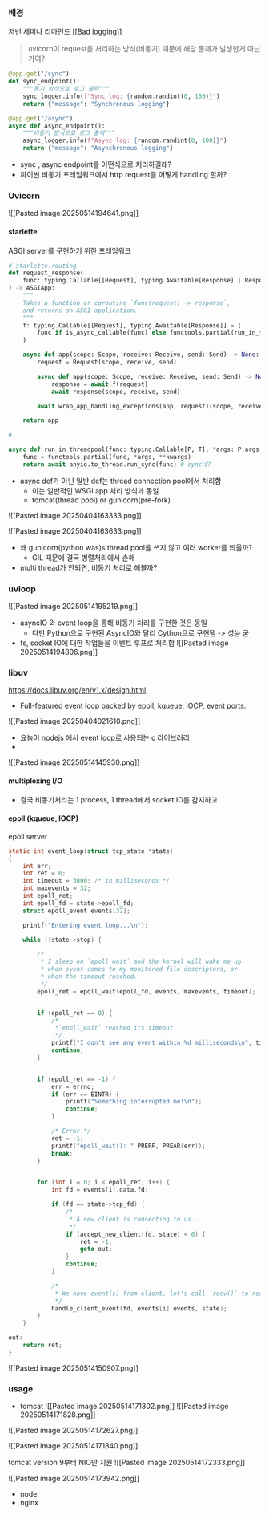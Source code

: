 
### 배경
저번 세미나 리마인드 [[Bad logging]]

>  uvicorn이 request를 처리하는 방식(비동기) 때문에 해당 문제가 발생한게 아닌가여?


```python
@app.get("/sync")
def sync_endpoint():
    """동기 방식으로 로그 출력"""
    sync_logger.info(f"Sync log: {random.randint(0, 100)}")
    return {"message": "Synchronous logging"}

@app.get("/async")
async def async_endpoint():
    """비동기 방식으로 로그 출력"""
    async_logger.info(f"Async log: {random.randint(0, 100)}")
    return {"message": "Asynchronous logging"}

```

- sync , async endpoint를 어떤식으로 처리하길래?
- 파이썬 비동기 프레임워크에서 http request를 어떻게 handling 할까?


### Uvicorn

![[Pasted image 20250514194641.png]]

#### starlette 

ASGI server를 구현하기 위한 프레임워크

```python
# starlette.routing
def request_response(
    func: typing.Callable[[Request], typing.Awaitable[Response] | Response],
) -> ASGIApp:
    """
    Takes a function or coroutine `func(request) -> response`,
    and returns an ASGI application.
    """
    f: typing.Callable[[Request], typing.Awaitable[Response]] = (
        func if is_async_callable(func) else functools.partial(run_in_threadpool, func)  # type:ignore
    )

    async def app(scope: Scope, receive: Receive, send: Send) -> None:
        request = Request(scope, receive, send)

        async def app(scope: Scope, receive: Receive, send: Send) -> None:
            response = await f(request)
            await response(scope, receive, send)

        await wrap_app_handling_exceptions(app, request)(scope, receive, send)

    return app

# 

async def run_in_threadpool(func: typing.Callable[P, T], *args: P.args, **kwargs: P.kwargs) -> T:
    func = functools.partial(func, *args, **kwargs)
    return await anyio.to_thread.run_sync(func) # sync네?
```

- async def가 아닌 일반 def는 thread connection pool에서 처리함
	- 이는 일반적인 WSGI app 처리 방식과 동일
	- tomcat(thread pool) or gunicorn(pre-fork)



![[Pasted image 20250404163333.png]]

![[Pasted image 20250404163633.png]]
- 왜 gunicorn(python was)s thread pool을 쓰지 않고 여러 worker를 띄울까?
	- GIL 때문에 결국 병렬처리에서 손해
- multi thread가 안되면, 비동기 처리로 해볼까?




### uvloop

![[Pasted image 20250514195219.png]]

- asyncIO 와 event loop을 통해 비동기 처리를 구현한 것은 동일
	- 다만 Python으로 구현된 AsyncIO와 달리 Cython으로 구현됌 -> 성능 굳
- fs, socket IO에 대한 작업들을 이벤트 루프로 처리함
![[Pasted image 20250514194806.png]]

### libuv
https://docs.libuv.org/en/v1.x/design.html
- Full-featured event loop backed by epoll, kqueue, IOCP, event ports.


![[Pasted image 20250404021610.png]]

- 요놈이 nodejs 에서 event loop로 사용되는 c 라이브러리
- 

![[Pasted image 20250514145930.png]]
#### multiplexing I/O
- 결국 비동기처리는 1 process, 1 thread에서 socket IO를 감지하고  



#### epoll (kqueue, IOCP)

epoll server
```c
static int event_loop(struct tcp_state *state)
{
    int err;
    int ret = 0;
    int timeout = 3000; /* in milliseconds */
    int maxevents = 32;
    int epoll_ret;
    int epoll_fd = state->epoll_fd;
    struct epoll_event events[32];

    printf("Entering event loop...\n");

    while (!state->stop) {

        /*
         * I sleep on `epoll_wait` and the kernel will wake me up
         * when event comes to my monitored file descriptors, or
         * when the timeout reached.
         */
        epoll_ret = epoll_wait(epoll_fd, events, maxevents, timeout);


        if (epoll_ret == 0) {
            /*
             *`epoll_wait` reached its timeout
             */
            printf("I don't see any event within %d milliseconds\n", timeout);
            continue;
        }


        if (epoll_ret == -1) {
            err = errno;
            if (err == EINTR) {
                printf("Something interrupted me!\n");
                continue;
            }

            /* Error */
            ret = -1;
            printf("epoll_wait(): " PRERF, PREAR(err));
            break;
        }


        for (int i = 0; i < epoll_ret; i++) {
            int fd = events[i].data.fd;

            if (fd == state->tcp_fd) {
                /*
                 * A new client is connecting to us...
                 */
                if (accept_new_client(fd, state) < 0) {
                    ret = -1;
                    goto out;
                }
                continue;
            }

            /*
             * We have event(s) from client, let's call `recv()` to read it.
             */
            handle_client_event(fd, events[i].events, state);
        }
    }

out:
    return ret;
}
```

![[Pasted image 20250514150907.png]]


### usage

- tomcat
![[Pasted image 20250514171802.png]]
![[Pasted image 20250514171828.png]]

![[Pasted image 20250514172627.png]]

![[Pasted image 20250514171840.png]]

tomcat version 9부터 NIO만 지원
![[Pasted image 20250514172333.png]]

![[Pasted image 20250514173942.png]]

- node
- nginx
